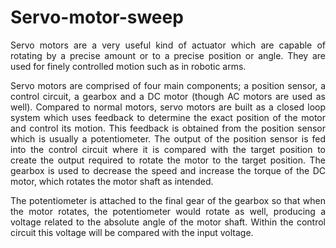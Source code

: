 # Servo-motor-sweep

<p align="justify">Servo motors are a very useful kind of actuator which are capable of rotating by a precise amount or to a precise position or angle. They are used for finely 
controlled motion such as in robotic arms.</p>

<p align="justify">Servo motors are comprised of four main components; a position sensor, a control circuit, a gearbox and a DC motor (though AC motors are used as well). 
Compared to normal motors, servo motors are built as a closed loop system which uses feedback to determine the exact position of the motor and control its motion. This feedback is
obtained from the position sensor which is usually a potentiometer. The output of the position sensor is fed into the control circuit where it is compared with the target position
to create the output required to rotate the motor to the target position. The gearbox is used to decrease the speed and increase the torque of the DC motor, which rotates the 
motor shaft as intended.</p>

<p align="justify">The potentiometer is attached to the final gear of the gearbox so that when the motor rotates, the potentiometer would rotate as well, producing a voltage 
related to the absolute angle of the motor shaft. Within the control circuit this voltage will be compared with the input voltage.</p>
